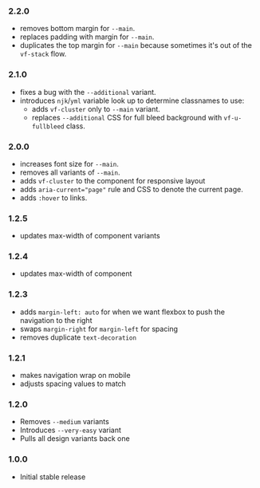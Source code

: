 ### 2.2.0

* removes bottom margin for `--main`.
* replaces padding with margin for `--main`.
* duplicates the top margin for `--main` because sometimes it's out of the `vf-stack` flow.

### 2.1.0

* fixes a bug with the `--additional` variant.
* introduces `njk`/`yml` variable look up to determine classnames to use:
  * adds `vf-cluster` only to `--main` variant.
  * replaces `--additional` CSS for full bleed background with `vf-u-fullbleed` class.

### 2.0.0

* increases font size for `--main`.
* removes all variants of `--main`.
* adds `vf-cluster` to the component for responsive layout
* adds `aria-current="page"` rule and CSS to denote the current page.
* adds `:hover` to links.

### 1.2.5

* updates max-width of component variants

### 1.2.4

* updates max-width of component

### 1.2.3

* adds `margin-left: auto` for when we want flexbox to push the navigation to the right
* swaps `margin-right` for `margin-left` for spacing
* removes duplicate `text-decoration`

### 1.2.1

* makes navigation wrap on mobile
* adjusts spacing values to match

### 1.2.0

* Removes `--medium` variants
* Introduces `--very-easy` variant
* Pulls all design variants back one

### 1.0.0

* Initial stable release
